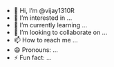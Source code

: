 - 👋 Hi, I’m @vijay1310R
- 👀 I’m interested in ...
- 🌱 I’m currently learning ...
- 💞️ I’m looking to collaborate on ...
- 📫 How to reach me ...
- 😄 Pronouns: ...
- ⚡ Fun fact: ...

<!---
vijay1310R/vijay1310R is a ✨ special ✨ repository because its `README.md` (this file) appears on your GitHub profile.
You can click the Preview link to take a look at your changes.
--->

